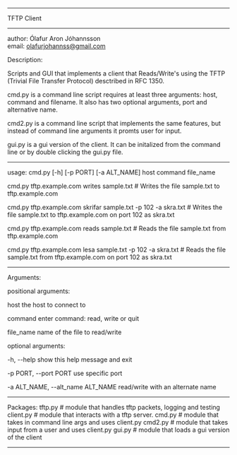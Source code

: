 **************************************************

TFTP Client

**************************************************

author: Ólafur Aron Jóhannsson<br>
email: olafurjohannss@gmail.com<br>

Description:

Scripts and GUI that implements a client that Reads/Write's using the TFTP (Trivial File Transfer Protocol) desctribed in RFC 1350.

cmd.py is a command line script requires at least three arguments: host, command and filename. It also has two optional arguments, port and alternative name.

cmd2.py is a command line script that implements the same features, but instead of command line arguments it promts user for input.

gui.py is a gui version of the client. It can be initalized from the command line or by double clicking the gui.py file.


**************************************************

usage: cmd.py [-h] [-p PORT] [-a ALT_NAME] host command file_name

cmd.py tftp.example.com writes sample.txt
	# Writes the file sample.txt to tftp.example.com

cmd.py tftp.example.com skrifar sample.txt -p 102 -a skra.txt 
	# Writes the file sample.txt to tftp.example.com on port 102 as skra.txt

cmd.py tftp.example.com reads sample.txt
	# Reads the file sample.txt from tftp.example.com

cmd.py tftp.example.com lesa sample.txt -p 102 -a skra.txt 
	# Reads the file sample.txt from tftp.example.com on port 102 as skra.txt


**************************************************

Arguments:

positional arguments:

  host                  the host to connect to

  command               enter command: read, write or quit

  file_name             name of the file to read/write

optional arguments:

  -h, --help            show this help message and exit

  -p PORT, --port PORT  use specific port

  -a ALT_NAME, --alt_name ALT_NAME
                        read/write with an alternate name



**************************************************

Packages:
	tftp.py # module that handles tftp packets, logging and testing
	client.py # module that interacts with a tftp server.
	cmd.py # module that takes in command line args and uses client.py
	cmd2.py # module that takes input from a user and uses client.py
	gui.py # module that loads a gui version of the client
	
		
**************************************************
